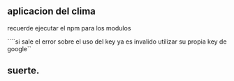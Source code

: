 ## aplicacion del clima
 
recuerde ejecutar el npm para los modulos

````si sale el error sobre el uso del key ya es  invalido utilizar su propia key de google``
## suerte.